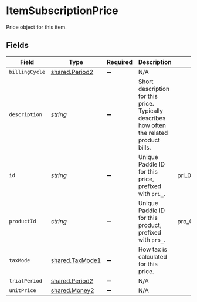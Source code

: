# ItemSubscriptionPrice

Price object for this item.


## Fields

| Field                                                                                      | Type                                                                                       | Required                                                                                   | Description                                                                                | Example                                                                                    |
| ------------------------------------------------------------------------------------------ | ------------------------------------------------------------------------------------------ | ------------------------------------------------------------------------------------------ | ------------------------------------------------------------------------------------------ | ------------------------------------------------------------------------------------------ |
| `billingCycle`                                                                             | [shared.Period2](../../models/shared/period2.md)                                           | :heavy_minus_sign:                                                                         | N/A                                                                                        |                                                                                            |
| `description`                                                                              | *string*                                                                                   | :heavy_minus_sign:                                                                         | Short description for this price. Typically describes how often the related product bills. |                                                                                            |
| `id`                                                                                       | *string*                                                                                   | :heavy_minus_sign:                                                                         | Unique Paddle ID for this price, prefixed with `pri_`.                                     | pri_01gsz8z1q1n00f12qt82y31smh                                                             |
| `productId`                                                                                | *string*                                                                                   | :heavy_minus_sign:                                                                         | Unique Paddle ID for this product, prefixed with `pro_`.                                   | pro_01gsz97mq9pa4fkyy0wqenepkz                                                             |
| `taxMode`                                                                                  | [shared.TaxMode1](../../models/shared/taxmode1.md)                                         | :heavy_minus_sign:                                                                         | How tax is calculated for this price.                                                      |                                                                                            |
| `trialPeriod`                                                                              | [shared.Period2](../../models/shared/period2.md)                                           | :heavy_minus_sign:                                                                         | N/A                                                                                        |                                                                                            |
| `unitPrice`                                                                                | [shared.Money2](../../models/shared/money2.md)                                             | :heavy_minus_sign:                                                                         | N/A                                                                                        |                                                                                            |
